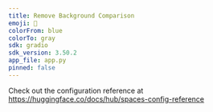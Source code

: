 ```yaml
---
title: Remove Background Comparison
emoji: 🏢
colorFrom: blue
colorTo: gray
sdk: gradio
sdk_version: 3.50.2
app_file: app.py
pinned: false
---
```


Check out the configuration reference at https://huggingface.co/docs/hub/spaces-config-reference
